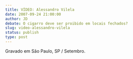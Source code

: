 ```yaml
---
title: VÍDEO: Alessandro Vilela
date: 2007-09-24 21:00:00
author: JD
debate: O cigarro deve ser proibido em locais fechados?
slug: video-alessandro-vilela
status: publish 
type: post
---
```



Gravado em São Paulo, SP / Setembro.


